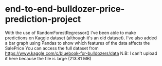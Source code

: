 # end-to-end-bulldozer-price-prediction-project
With the use of RandomForestRegressor() I've been able to make predictions on Kaggle dataset (although it's an old dataset). I've also added a bar graph using Pandas to show which features of the data affects the SalePrice
You can access the full dataset from https://www.kaggle.com/c/bluebook-for-bulldozers/data
N.B: I can't upload it here because the file is large (213.81 MB)
